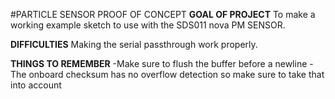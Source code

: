#PARTICLE SENSOR PROOF OF CONCEPT
**GOAL OF PROJECT**
  To make a working example sketch to use with the SDS011 nova PM SENSOR.
  
**DIFFICULTIES**
  Making the serial passthrough work properly.
  
**THINGS TO REMEMBER**
  -Make sure to flush the buffer before a newline
  -The onboard checksum has no overflow detection so make sure to take that into account
  
